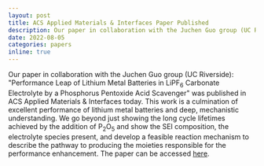 ```yaml
---
layout: post
title: ACS Applied Materials & Interfaces Paper Published
description: Our paper in collaboration with the Juchen Guo group (UC Riverside)&#58; "Performance Leap of Lithium Metal Batteries in LiPF<sub>6</sub> Carbonate Electrolyte by a Phosphorus Pentoxide Acid Scavenger" was published in ACS Applied Materials & Interfaces today. This work is a culmination of excellent performance of lithium metal batteries and deep, mechanistic understanding.
date: 2022-08-05
categories: papers
inline: true
---
```


Our paper in collaboration with the Juchen Guo group (UC Riverside): "Performance Leap of Lithium Metal Batteries in LiPF<sub>6</sub> Carbonate Electrolyte by a Phosphorus Pentoxide Acid Scavenger" was published in ACS Applied Materials & Interfaces today. This work is a culmination of excellent performance of lithium metal batteries and deep, mechanistic understanding. We go beyond just showing the long cycle lifetimes achieved by the addition of P<sub>2</sub>O<sub>5</sub> and show the SEI composition, the electrolyte species present, and develop a feasible reaction mechanism to describe the pathway to producing the moieties responsible for the performance enhancement. The paper can be accessed [here](https://pubs.acs.org/doi/abs/10.1021/acsami.2c09267).
